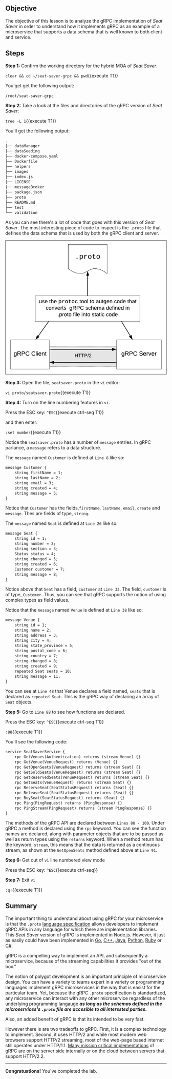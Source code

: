 ## Objective
The objective of this lesson is to analyze the gRPC implementation of  *Seat Saver* in order to understand how it implements gRPC as an example of a microservice that supports a data schema that is well known to both client and service.

## Steps

**Step 1:** Confirm the working directory for the hybrid MOA of *Seat Saver*.

`clear && cd ~/seat-saver-grpc && pwd`{{execute T1}}

You'get get the following output:

`/root/seat-saver-grpc`

**Step 2:** Take a look at the files and directories of the gRPC version of *Seat Saver*:

`tree -L 1`{{execute T1}}

You'll get the following output:

```
.
├── dataManager
├── dataSeeding
├── docker-compose.yaml
├── Dockerfile
├── helpers
├── images
├── index.js
├── LICENSE
├── messageBroker
├── package.json
├── proto
├── README.md
├── test
└── validation

```

As you can see there's a lot of code that goes with this version of *Seat Saver*. The most interesting piece of code to inspect is the `.proto` file that defines the data schema that is used by both the gRPC client and server.

![Basic gRPC](mstran-006/assets/basic-grpc.png)

**Step 3:** Open the file, `seatsaver.proto` in the `vi` editor:

`vi proto/seatsaver.proto`{{execute T1}}

**Step 4:** Turn on the line numbering features in `vi`.

Press the ESC key: `^ESC`{{execute ctrl-seq T1}}

and then enter:

`:set number`{{execute T1}}

Notice the `seatsaver.proto` has a number of `message` entries. In gRPC parlance, a `message` refers to a data structure. 

The `message` named `Customer` is defined at `Line 8` like so:

```
message Customer {
    string firstName = 1;
    string lastName = 2;
    string email = 3;
    string created = 4;
    string message = 5;
}

```
Notice that `Customer` has the fields,`firstName`, `lastName`, `email`, `create` and `message`. Thes are fields of type, `string`.

The `message` named `Seat` is defined at `Line 26` like so:

```
message Seat {
    string id = 1;
    string number = 2;
    string section = 3;
    Status status = 4;
    string changed = 5;
    string created = 6;
    Customer customer = 7;
    string message = 8;
}
```

Notice above that `Seat` has a field, `customer` at `Line 33`. The field, `customer` is of type, `Customer`. Thus, you can see that gRPC supports the notion of using complex types as field values.

Notice that the `message` named `Venue` is defined at `Line 38` like so:

```
message Venue {
    string id = 1;
    string name = 2;
    string address = 3;
    string city = 4;
    string state_province = 5;
    string postal_code = 6;
    string country = 7;
    string changed = 8;
    string created = 9;
    repeated Seat seats = 10;
    string message = 11;
}
```

You can see at `Line 48` that Venue declares a field named, `seats` that is declared as `repeated Seat`. This is the gRPC way of declaring an array of `Seat` objects.

**Step 5:** Go to `Line 88` to see how functions are declared.

Press the ESC key: `^ESC`{{execute ctrl-seq T1}}

`:88`{{execute T1}}

You'll see the following code:

```
service SeatSaverService {
    rpc GetVenues(Authentication) returns (stream Venue) {}
    rpc GetVenue(VenueRequest) returns (Venue) {}
    rpc GetOpenSeats(VenueRequest) returns (stream Seat) {}
    rpc GetSoldSeats(VenueRequest) returns (stream Seat) {}
    rpc GetReservedSeats(VenueRequest) returns (stream Seat) {}
    rpc GetSeats(VenueRequest) returns (stream Seat) {}
    rpc ReserveSeat(SeatStatusRequest) returns (Seat) {}
    rpc ReleaseSeat(SeatStatusRequest) returns (Seat) {}
    rpc BuySeat(SeatStatusRequest) returns (Seat) {}
    rpc Ping(PingRequest) returns (PingResponse) {}
    rpc PingStream(PingRequest) returns (stream PingResponse) {}
}

```
The methods of the gRPC API are declared between `Lines 88 - 100`. Under gRPC a method is declared using the `rpc` keyword. You can see the function names are declared, along with parameter objects that are to be passed as well as return types using the `returns` keyword. When a method return has the keyword, `stream`, this means that the data is returned as a continuous stream, as shown at the `GetOpenSeats` method defined  above at `Line 91`.

**Step 6:** Get out of `vi` line numbered view mode

Press the ESC key: `^ESC`{{execute ctrl-seq}}

**Step 7:** Exit `vi`

`:q!`{{execute T1}}

## Summary

The important thing to understand about using gRPC for your microservice is that the `.proto` [language specification](https://developers.google.com/protocol-buffers/docs/proto3) allows developers to implement gRPC APIs in any language for which there are implementation libraries. This *Seat Saver* version of gRPC is implemented in Node.js. However, it just as easily could have been implemented in [Go](https://grpc.io/docs/languages/go/quickstart/), [C++](https://grpc.io/docs/languages/cpp/quickstart/), [Java](https://grpc.io/docs/languages/java/quickstart/), [Python](https://grpc.io/docs/languages/python/quickstart/), [Ruby](https://grpc.io/docs/languages/ruby/) or [C#](https://grpc.io/docs/languages/csharp/quickstart/).

gRPC is a compelling way to implement an API, and subsequently a microservice, because of the streaming capabilities it provides "out of the box."

The notion of polygot development is an important principle of microservice design. You can have a variety to teams expert in a variety or programming languages implement gRPC microservices in the way  that is easist for the particular team. Yet, because the gRPC `.proto` specification is standardized, any microservice can interact with any other microservice regardless of the underlying programming langauge ***as long as the schemas defined in the microservices's `.proto` file are accesible to all interested parties.***

Also, an added benefit of gRPC is that its intended to be very fast.

However there is are two tradeoffs to gRPC. First, it is a complex technology to implement. Second, it uses HTTP/2 and while most modern web browsers support HTTP/2 streaming, most of the web-page based internet still operates under HTTP/1.1. [Many mission critical implementations](https://www.programmableweb.com/news/how-ablyio-uses-grpc-apis-to-streamline-its-messaging-service/analysis/2020/10/29) of gRPC are on the server side internally or on the cloud between servers that support HTTP/2.2.

---

**Congratuations!** You've completed the lab.